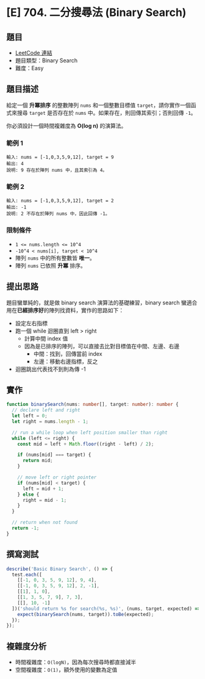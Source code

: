 # [E] 704. 二分搜尋法 (Binary Search)

## 題目

- [LeetCode 連結](https://leetcode.com/problems/binary-search/description/)
- 題目類型：Binary Search
- 難度：Easy

## 題目描述

給定一個 **升冪排序** 的整數陣列 `nums` 和一個整數目標值 `target`，請你實作一個函式來搜尋 `target` 是否存在於 `nums` 中。如果存在，則回傳其索引；否則回傳 `-1`。

你必須設計一個時間複雜度為 **O(log n)** 的演算法。

### 範例 1

```plain
輸入: nums = [-1,0,3,5,9,12], target = 9
輸出: 4
說明: 9 存在於陣列 nums 中，且其索引為 4。
```

### 範例 2

```plain
輸入: nums = [-1,0,3,5,9,12], target = 2
輸出: -1
說明: 2 不存在於陣列 nums 中，因此回傳 -1。
```

### **限制條件**

- `1 <= nums.length <= 10^4`
- `-10^4 < nums[i], target < 10^4`
- 陣列 `nums` 中的所有整數皆 **唯一**。
- 陣列 `nums` 已依照 **升冪** 排序。

## 提出思路

題目蠻單純的，就是做 binary search 演算法的基礎練習，binary search 蠻適合用在**已經排序好**的陣列找資料，實作的思路如下：

- 設定左右指標
- 跑一個 while 迴圈直到 left > right
  - 計算中間 index 值
  - 因為是已排序的陣列，可以直接去比對目標值在中間、左邊、右邊
    - 中間：找到，回傳當前 index
    - 左邊：移動右邊指標，反之
- 迴圈跳出代表找不到則為傳 -1

## 實作

```ts
function binarySearch(nums: number[], target: number): number {
  // declare left and right
  let left = 0;
  let right = nums.length - 1;

  // run a while loop when left position smaller than right
  while (left <= right) {
    const mid = left + Math.floor((right - left) / 2);

    if (nums[mid] === target) {
      return mid;
    }

    // move left or right pointer
    if (nums[mid] < target) {
      left = mid + 1;
    } else {
      right = mid - 1;
    }
  }

  // return when not found
  return -1;
}
```

## 撰寫測試

```ts
describe('Basic Binary Search', () => {
  test.each([
    [[-1, 0, 3, 5, 9, 12], 9, 4],
    [[-1, 0, 3, 5, 9, 12], 2, -1],
    [[1], 1, 0],
    [[1, 3, 5, 7, 9], 7, 3],
    [[], 10, -1]
  ])('should return %s for search(%s, %s)', (nums, target, expected) => {
    expect(binarySearch(nums, target)).toBe(expected);
  });
});
```

## 複雜度分析

- 時間複雜度：`O(logN)`，因為每次搜尋時都直接減半
- 空間複雜度：`O(1)`，額外使用的變數為定值
